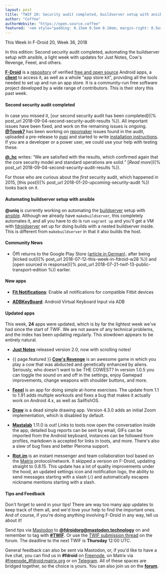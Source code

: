 ```yaml
---
layout: post
title: "TWIF 20: Security audit completed, buildserver setup with ansible"
author: "Coffee"
authorWebsite: "https://open.source.coffee"
featured: '<em style="padding: 0.15em 0.5em 0.10em; margin-right: 0.5ex; box-shadow: 0.1em 0.05em 0.1em rgba(0, 0, 0, 0.3); border-radius: 1em; color: black; background: linear-gradient(orange, yellow);">Featured</em>'
---
```


This Week In F-Droid 20, Week 36, 2018

In this edition: Second security audit completed, automating the buildserver setup with ansible, a light week with updates for Just Notes, Cow's Revenge, Feeel, and others.
<!--more-->

**[F-Droid](https://f-droid.org/)** is a [repository](https://f-droid.org/packages/) of verified [free and open source](https://en.wikipedia.org/wiki/Free_and_open-source_software) Android apps, a **[client](https://f-droid.org/packages/org.fdroid.fdroid/)** to access it, as well as a whole "app store kit", providing all the tools needed to set up and run an app store. It is a community-run free software project developed by a wide range of contributors. This is their story this past week.

#### Second security audit completed

In case you missed it, [our second security audit has been completed]({% post_url 2018-09-04-second-security-audit-results %}). All important issues have been fixed, and work on the remaining issues is ongoing. **[@Tovok7](https://blog.grobox.de)** has been working on [repomaker](https://gitlab.com/fdroid/repomaker) issues found in the audit, uploaded a pre-release to [pypi](https://pypi.org) and started to write [installation instructions](https://gitlab.com/fdroid/repomaker#installation). If you are a developer or a power user, we could use your help with testing these.

**[@\_hc](https://forum.f-droid.org/u/hans)** writes: <q>We are satisfied with the results, which confirmed again that the core security model and standard operations are solid.</q> [_Read more_]({% post_url 2018-09-04-second-security-audit-results %}).

For those who are curious about the _first_ security audit, which happened in 2015, [this post]({% post_url 2018-01-20-upcoming-security-audit %}) looks back on it.

#### Automating buildserver setup with ansible

**@uniq** is currently working on automating the [buildserver](https://gitlab.com/fdroid/fdroidserver) setup with [ansible](https://en.wikipedia.org/wiki/Ansible_%28software%29). Although we already have `makebuildserver`, this completely automates it, and all you have to do is run `vagrant up` and you'll get a VM with [fdroidserver](https://gitlab.com/fdroid/fdroidserver) set up for doing builds with a nested buildserver inside. This is different from `makebuildserver` in that it also builds the host.

#### Community News

* Öffi returns to the Google Play Store ([article in German](https://www.heise.de/newsticker/meldung/Nahverkehrs-App-Oeffi-ist-zurueck-im-Play-Store-4153880.html)), after being [kicked out]({% post_url 2018-07-12-this-week-in-fdroid-w28 %}) and [open sourced in response]({% post_url 2018-07-21-twif-13-public-transport-edition %}) earlier.

#### New apps

* **[Fit Notifications](https://f-droid.org/packages/com.abhijitvalluri.android.fitnotifications/)**: Enable all notifications for compatible Fitbit devices

* **[ADBKeyBoard](https://f-droid.org/packages/com.android.adbkeyboard/)**: Android Virtual Keyboard Input via ADB

#### Updated apps

This week, **24** apps were updated, which is by far the lightest week we've had since the start of TWIF. We are not aware of any technical problems, and the index has been updating regularly. This slowdown appears to be entirely natural.

* **[Just Notes](https://f-droid.org/packages/com.alaskalinuxuser.justnotes/)** released version 2.0, now with scrolling notes!

* {{ page.featured }}  **[Cow's Revenge](https://f-droid.org/packages/org.pipoypipagames.cowsrevenge/)** is an awesome game in which you play a cow that was abducted and genetically enhanced by aliens. Seriously, who doesn't want to be THE COWEST? In version 1.0.5 you can toggle the sound on and off in the settings, enjoy Gamepad improvements, change weapons with shoulder buttons, and more.

* **[Feeel](https://f-droid.org/packages/com.enjoyingfoss.feeel/)** is an app for doing simple at-home exercises. The update from 1.1 to 1.91 adds multiple workouts and fixes a bug that makes it actually work on Android 4.x, as well as SailfishOS.

* **[Draw](https://f-droid.org/packages/com.simplemobiletools.draw/)** is a dead simple drawing app. Version 4.3.0 adds an initial Zoom implementation, which is disabled by default.

* **[Mastalab](https://f-droid.org/packages/fr.gouv.etalab.mastodon/)** 1.11.0 is out! Links to toots now open the conversation inside the app, detailed bug reports can be sent by email, GIFs can be imported from the Android keyboard, instances can be followed from profiles, markdown is accepted for links in toots, and more. There's also a slew of bug fixes and better Pleroma support.

* **[Riot.im](https://f-droid.org/packages/im.vector.alpha/)** is an instant messenger and team collaboration tool based on the [Matrix](https://matrix.org) protocol/network. It skipped a version on F-Droid, updating straight to 0.8.15. This update has a lot of quality improvements under the hood, an updated settings icon and notification logo, the ability to send messages starting with a slash (`/`) and automatically escapes nickname mentions starting with a slash.

#### Tips and Feedback

Don't forget to send in your tips! There are way too many app updates to keep track of them all, and we'd love your help to find the important ones. And of course, if you're doing anything involving F-Droid in any way, tell us about it!

Send tips via [Mastodon](https://joinmastodon.org) to **[@fdroidorg@mastodon.technology](https://mastodon.technology/@fdroidorg)** on and remember to tag with **[#TWIF](https://mastodon.technology/tags/twif)**. Or use the [TWIF submission thread](https://forum.f-droid.org/t/twif-submission-thread) on the forum. The deadline to the next TWIF is **Thursday** 12:00 UTC.

General feedback can also be sent via Mastodon, or, if you'd like to have a live chat, you can find us in **#fdroid** on [Freenode](https://freenode.net), on Matrix via [#freenode_#fdroid:matrix.org](https://matrix.to/#/#freenode_#fdroid:matrix.org) or on [Telegram](https://t.me/joinchat/AlRQekvjWDTuQrCgMYSNVA). All of these spaces are bridged together, so the choice is yours. You can also join us on the **[forum](https://forum.f-droid.org/)**.
